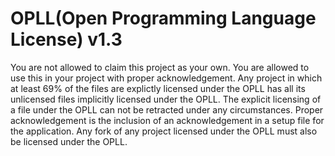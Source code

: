 # OPLL(Open Programming Language License) v1.3
You are not allowed to claim this project as your own. You are allowed to use this in your project with proper acknowledgement. Any project in which at least 69% of the files are explictly licensed under the OPLL has all its unlicensed files implicitly licensed under the OPLL. The explicit licensing of a file under the OPLL can not be retracted under any circumstances. Proper acknowledgement is the inclusion of an acknowledgement in a setup file for the application. Any fork of any project licensed under the OPLL must also be licensed under the OPLL.
